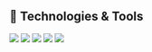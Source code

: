 ## 🔧 Technologies & Tools
![](https://img.shields.io/badge/OS-Linux-orange/?logo=linux&color=orange&logoColor=FFFFFF)
![](https://img.shields.io/badge/OS-Windows-orange/?logo=windows&color=orange&logoColor=FFFFFF)
![](https://img.shields.io/badge/Editor-Visual%20Studio%20Code-orange/?logo=visual%20studio%20code&color=orange&logoColor=FFFFFF)
![](https://img.shields.io/badge/Code-Python-orange/?logo=python&color=orange&logoColor=FFFFFF)
![](https://img.shields.io/badge/Code-Java-orange/?logo=java&color=orange&logoColor=FFFFFF)
